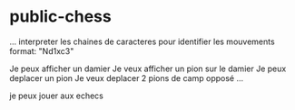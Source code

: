 # public-chess

...
interpreter les chaines de caracteres pour identifier les mouvements format: "Nd1xc3"

Je peux afficher un damier
Je veux afficher un pion sur le damier
Je peux deplacer un pion
Je veux deplacer 2 pions de camp opposé
...

je peux jouer aux echecs